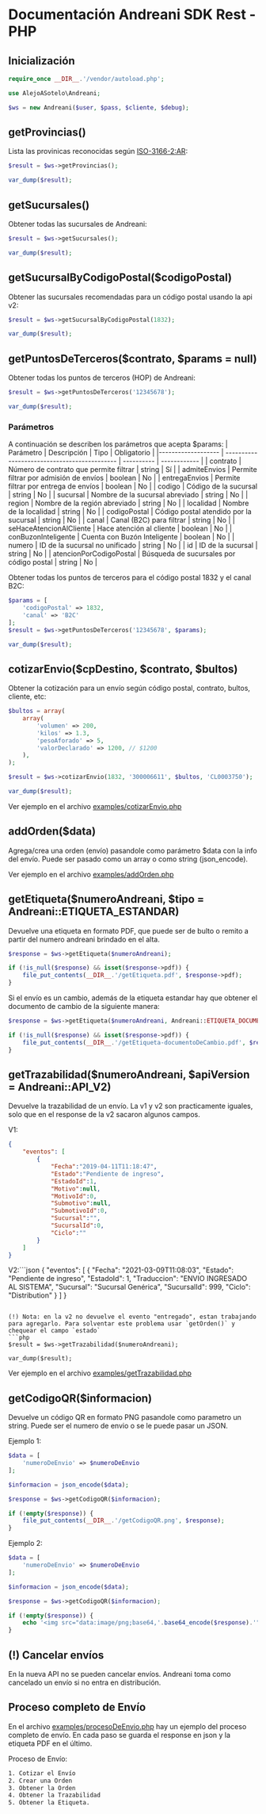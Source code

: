 # Documentación Andreani SDK Rest - PHP

## Inicialización

```php
require_once __DIR__.'/vendor/autoload.php';

use AlejoASotelo\Andreani;

$ws = new Andreani($user, $pass, $cliente, $debug);
```

## getProvincias()
Lista las provinicas reconocidas según [ISO-3166-2:AR](https://es.wikipedia.org/wiki/ISO_3166-2:AR):

```php
$result = $ws->getProvincias();

var_dump($result);
```

## getSucursales()

Obtener todas las sucursales de Andreani:
```php
$result = $ws->getSucursales();

var_dump($result);
```

## getSucursalByCodigoPostal($codigoPostal)

Obtener las sucursales recomendadas para un código postal usando la api v2:
```php
$result = $ws->getSucursalByCodigoPostal(1832);

var_dump($result);
```

## getPuntosDeTerceros($contrato, $params = null)

Obtener todas los puntos de terceros (HOP) de Andreani:
```php
$result = $ws->getPuntosDeTerceros('12345678');

var_dump($result);
```

### Parámetros

A continuación se describen los parámetros que acepta $params:
| Parámetro          | Descripción                                     | Tipo       | Obligatorio  |
|------------------- | --------------------------------------------  | ---------- | ------------ |
| contrato           | Número de contrato que permite filtrar       | string     | Sí           |
| admiteEnvios       | Permite filtrar por admisión de envíos        | boolean    | No           |
| entregaEnvios      | Permite filtrar por entrega de envíos         | boolean    | No           |
| codigo             | Código de la sucursal                          | string     | No           |
| sucursal           | Nombre de la sucursal abreviado               | string     | No           |
| region             | Nombre de la región abreviado                 | string     | No           |
| localidad          | Nombre de la localidad                        | string     | No           |
| codigoPostal       | Código postal atendido por la sucursal        | string     | No           |
| canal              | Canal (B2C) para filtrar                      | string     | No           |
| seHaceAtencionAlCliente | Hace atención al cliente                   | boolean | No           |
| conBuzonInteligente | Cuenta con Buzón Inteligente                 | boolean | No           |
| numero             | ID de la sucursal no unificado                | string     | No           |
| id                 | ID de la sucursal                             | string     | No           |
| atencionPorCodigoPostal | Búsqueda de sucursales por código postal  | string     | No           |

Obtener todas los puntos de terceros para el código postal 1832 y el canal B2C:
```php
$params = [
    'codigoPostal' => 1832,
    'canal' => 'B2C'
];
$result = $ws->getPuntosDeTerceros('12345678', $params);

var_dump($result);
```


## cotizarEnvio($cpDestino, $contrato, $bultos)

Obtener la cotización para un envío según código postal, contrato, bultos, cliente, etc:
```php
$bultos = array(
    array(
        'volumen' => 200,
        'kilos' => 1.3,
        'pesoAforado' => 5,
        'valorDeclarado' => 1200, // $1200
    ),
);

$result = $ws->cotizarEnvio(1832, '300006611', $bultos, 'CL0003750');

var_dump($result);
```

Ver ejemplo en el archivo [examples/cotizarEnvio.php](examples/cotizarEnvio.php)

## addOrden($data)

Agrega/crea una orden (envío) pasandole como parámetro $data con la info del envío. Puede ser pasado como un array o como string (json_encode).

Ver ejemplo en el archivo [examples/addOrden.php](examples/addOrden.php)


## getEtiqueta($numeroAndreani, $tipo = Andreani::ETIQUETA_ESTANDAR)

Devuelve una etiqueta en formato PDF, que puede ser de bulto o remito a partir del numero andreani brindado en el alta. 

```php
$response = $ws->getEtiqueta($numeroAndreani);

if (!is_null($response) && isset($response->pdf)) {
    file_put_contents(__DIR__.'/getEtiqueta.pdf', $response->pdf);
}
```

Si el envío es un cambio, además de la etiqueta estandar hay que obtener el documento de cambio de la siguiente manera:
```php
$response = $ws->getEtiqueta($numeroAndreani, Andreani::ETIQUETA_DOCUMENTO_DE_CAMBIO);

if (!is_null($response) && isset($response->pdf)) {
    file_put_contents(__DIR__.'/getEtiqueta-documentoDeCambio.pdf', $response->pdf);
}
```

## getTrazabilidad($numeroAndreani, $apiVersion = Andreani::API_V2)

Devuelve la trazabilidad de un envío. La v1 y v2 son practicamente iguales, solo que en el response de la v2 sacaron algunos campos.

V1:
```json
{
    "eventos": [
        {
            "Fecha":"2019-04-11T11:18:47",
            "Estado":"Pendiente de ingreso",
            "EstadoId":1,
            "Motivo":null,
            "MotivoId":0,
            "Submotivo":null,
            "SubmotivoId":0,
            "Sucursal":"",
            "SucursalId":0,
            "Ciclo":""
        }
    ]
}
```

V2:```json
{
    "eventos": [
        {
            "Fecha": "2021-03-09T11:08:03",
            "Estado": "Pendiente de ingreso",
            "EstadoId": 1,
            "Traduccion": "ENVIO INGRESADO AL SISTEMA",
            "Sucursal": "Sucursal Genérica",
            "SucursalId": 999,
            "Ciclo": "Distribution"
        }
    ]
}
```

(!) Nota: en la v2 no devuelve el evento "entregado", estan trabajando para agregarlo. Para solventar este problema usar `getOrden()` y chequear el campo `estado` 
```php
$result = $ws->getTrazabilidad($numeroAndreani);

var_dump($result);
```

Ver ejemplo en el archivo [examples/getTrazabilidad.php](examples/getTrazabilidad.php)

## getCodigoQR($informacion)

Devuelve un código QR en formato PNG pasandole como parametro un string. Puede ser el numero de envio o se le puede pasar un JSON.

Ejemplo 1:
```php
$data = [
    'numeroDeEnvio' => $numeroDeEnvio
];

$informacion = json_encode($data);

$response = $ws->getCodigoQR($informacion);

if (!empty($response)) {
    file_put_contents(__DIR__.'/getCodigoQR.png', $response);
}
```

Ejemplo 2:
```php
$data = [
    'numeroDeEnvio' => $numeroDeEnvio
];

$informacion = json_encode($data);

$response = $ws->getCodigoQR($informacion);

if (!empty($response)) {
    echo '<img src="data:image/png;base64,'.base64_encode($response).'" />';
}
```

## (!) Cancelar envíos

En la nueva API no se pueden cancelar envíos. Andreani toma como cancelado un envío si no entra en distribución.


## Proceso completo de Envío

En el archivo [examples/procesoDeEnvio.php](examples/procesoDeEnvio.php) hay un ejemplo del proceso completo de envío. En cada paso se guarda el response en json y la etiqueta PDF en el último.

Proceso de Envío:
```txt
1. Cotizar el Envío
2. Crear una Orden
3. Obtener la Orden
4. Obtener la Trazabilidad
5. Obtener la Etiqueta.
```